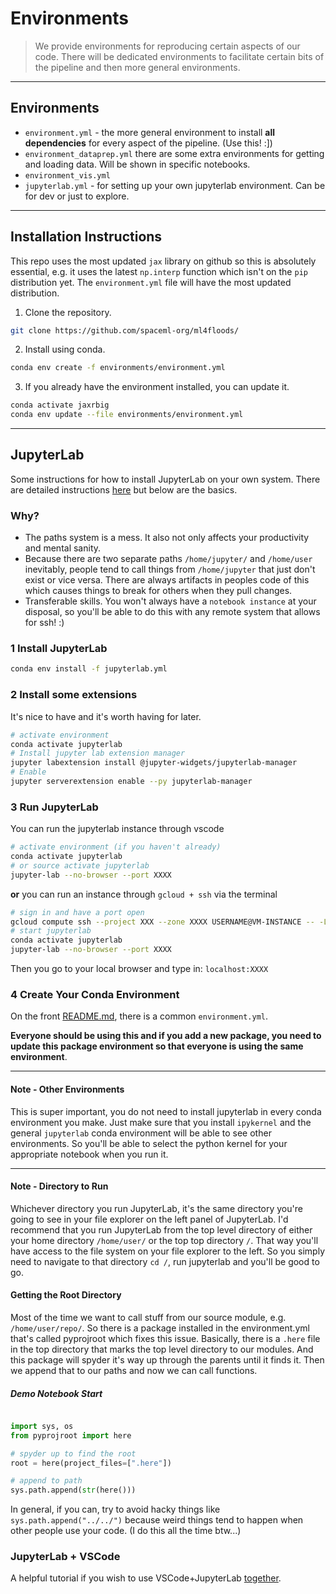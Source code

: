 # Environments

> We provide environments for reproducing certain aspects of our code. There will be dedicated environments to facilitate certain bits of the pipeline and then more general environments.

---
## Environments

* `environment.yml` - the more general environment to install **all dependencies** for every aspect of the pipeline. (Use this! :])
* `environment_dataprep.yml` there are some extra environments for getting and loading data. Will be shown in specific notebooks.
* `environment_vis.yml`
* `jupyterlab.yml` - for setting up your own jupyterlab environment. Can be for dev or just to explore.

---
## Installation Instructions

This repo uses the most updated `jax` library on github so this is absolutely essential, e.g. it uses the latest `np.interp` function which isn't on the `pip` distribution yet. The `environment.yml` file will have the most updated distribution.

1. Clone the repository.

```bash
git clone https://github.com/spaceml-org/ml4floods/
```

2. Install using conda.

```bash
conda env create -f environments/environment.yml
```

3. If you already have the environment installed, you can update it.

```bash
conda activate jaxrbig
conda env update --file environments/environment.yml
```


---
## JupyterLab

Some instructions for how to install JupyterLab on your own system. There are detailed instructions [here](https://jejjohnson.github.io/research_journal/tutorials/remote_computing/vscode_jlab/) but below are the basics.

### Why?

* The paths system is a mess. It also not only affects your productivity and mental sanity.
* Because there are two separate paths `/home/jupyter/` and `/home/user` inevitably, people tend to call things from `/home/jupyter` that just don't exist or vice versa. There are always artifacts in peoples code of this which causes things to break for others when they pull changes.
* Transferable skills. You won't always have a `notebook instance` at your disposal, so you'll be able to do this with any remote system that allows for ssh! :)

### 1 Install JupyterLab

```bash
conda env install -f jupyterlab.yml
```

### 2 Install some extensions

It's nice to have and it's worth having for later.

```bash
# activate environment
conda activate jupyterlab
# Install jupyter lab extension manager
jupyter labextension install @jupyter-widgets/jupyterlab-manager
# Enable
jupyter serverextension enable --py jupyterlab-manager
```

### 3 Run JupyterLab

You can run the jupyterlab instance through vscode

```bash
# activate environment (if you haven't already)
conda activate jupyterlab
# or source activate jupyterlab
jupyter-lab --no-browser --port XXXX
```

**or** you can run an instance through `gcloud + ssh` via the terminal

```bash
# sign in and have a port open
gcloud compute ssh --project XXX --zone XXXX USERNAME@VM-INSTANCE -- -L XXXX:localhost:XXXX
# start jupyterlab
conda activate jupyterlab
jupyter-lab --no-browser --port XXXX
```

Then you go to your local browser and type in: `localhost:XXXX`

### 4 Create Your Conda Environment

On the front [README.md](../README.md), there is a common `environment.yml`.

**Everyone should be using this and if you add a new package, you need to update this package environment so that everyone is using the same environment**.

---

#### Note - Other Environments

This is super important, you do not need to install jupyterlab in every conda environment you make. Just make sure that you install `ipykernel` and the general `jupyterlab` conda environment will be able to see other environments. So you'll be able to select the python kernel for your appropriate notebook when you run it.

---

#### Note - Directory to Run

Whichever directory you run JupyterLab, it's the same directory you're going to see in your file explorer on the left panel of JupyterLab. I'd recommend that you run JupyterLab from the top level directory of either your home directory `/home/user/` or the top top directory `/`. That way you'll have access to the file system on your file explorer to the left. So you simply need to navigate to that directory `cd /`, run jupyterlab and you'll be good to go.

#### Getting the Root Directory


Most of the time we want to call stuff from our source module, e.g. `/home/user/repo/`. So there is a package installed in the environment.yml that's called pyprojroot which fixes this issue. Basically, there is a `.here` file in the top directory that marks the top level directory to our modules. And this package will spyder it's way up through the parents until it finds it. Then we append that to our paths and now we can call functions.


##### Demo Notebook Start


```python

import sys, os
from pyprojroot import here

# spyder up to find the root
root = here(project_files=[".here"])

# append to path
sys.path.append(str(here()))

```

In general, if you can, try to avoid hacky things like `sys.path.append("../../")` because weird things tend to happen when other people use your code. (I do this all the time btw...)
### JupyterLab + VSCode

A helpful tutorial if you wish to use VSCode+JupyterLab [together](https://jejjohnson.github.io/research_notebook/content/tutorials/remote/vscode_jlab.html).
